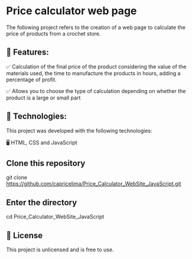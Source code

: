 # Price calculator web page
The following project refers to the creation of a web page to calculate the price of products from a crochet store.

## 📌 Features:

✅ Calculation of the final price of the product considering the value of the materials used, the time to manufacture the products in hours, adding a percentage of profit.

✅ Allows you to choose the type of calculation depending on whether the product is a large or small part


## 🚀 Technologies:

This project was developed with the following technologies:

🖥️ HTML, CSS  and JavaScript

## Clone this repository
git clone https://github.com/capricelima/Price_Calculator_WebSite_JavaScript.git

## Enter the directory
cd Price_Calculator_WebSite_JavaScript

## 📝 License
This project is unlicensed and is free to use.
